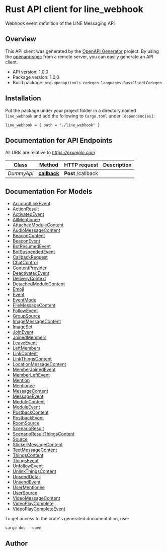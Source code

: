 # Rust API client for line_webhook

Webhook event definition of the LINE Messaging API


## Overview

This API client was generated by the [OpenAPI Generator](https://openapi-generator.tech) project.  By using the [openapi-spec](https://openapis.org) from a remote server, you can easily generate an API client.

- API version: 1.0.0
- Package version: 1.0.0
- Build package: `org.openapitools.codegen.languages.RustClientCodegen`

## Installation

Put the package under your project folder in a directory named `line_webhook` and add the following to `Cargo.toml` under `[dependencies]`:

```
line_webhook = { path = "./line_webhook" }
```

## Documentation for API Endpoints

All URIs are relative to *https://example.com*

Class | Method | HTTP request | Description
------------ | ------------- | ------------- | -------------
*DummyApi* | [**callback**](docs/DummyApi.md#callback) | **Post** /callback | 


## Documentation For Models

 - [AccountLinkEvent](docs/AccountLinkEvent.md)
 - [ActionResult](docs/ActionResult.md)
 - [ActivatedEvent](docs/ActivatedEvent.md)
 - [AllMentionee](docs/AllMentionee.md)
 - [AttachedModuleContent](docs/AttachedModuleContent.md)
 - [AudioMessageContent](docs/AudioMessageContent.md)
 - [BeaconContent](docs/BeaconContent.md)
 - [BeaconEvent](docs/BeaconEvent.md)
 - [BotResumedEvent](docs/BotResumedEvent.md)
 - [BotSuspendedEvent](docs/BotSuspendedEvent.md)
 - [CallbackRequest](docs/CallbackRequest.md)
 - [ChatControl](docs/ChatControl.md)
 - [ContentProvider](docs/ContentProvider.md)
 - [DeactivatedEvent](docs/DeactivatedEvent.md)
 - [DeliveryContext](docs/DeliveryContext.md)
 - [DetachedModuleContent](docs/DetachedModuleContent.md)
 - [Emoji](docs/Emoji.md)
 - [Event](docs/Event.md)
 - [EventMode](docs/EventMode.md)
 - [FileMessageContent](docs/FileMessageContent.md)
 - [FollowEvent](docs/FollowEvent.md)
 - [GroupSource](docs/GroupSource.md)
 - [ImageMessageContent](docs/ImageMessageContent.md)
 - [ImageSet](docs/ImageSet.md)
 - [JoinEvent](docs/JoinEvent.md)
 - [JoinedMembers](docs/JoinedMembers.md)
 - [LeaveEvent](docs/LeaveEvent.md)
 - [LeftMembers](docs/LeftMembers.md)
 - [LinkContent](docs/LinkContent.md)
 - [LinkThingsContent](docs/LinkThingsContent.md)
 - [LocationMessageContent](docs/LocationMessageContent.md)
 - [MemberJoinedEvent](docs/MemberJoinedEvent.md)
 - [MemberLeftEvent](docs/MemberLeftEvent.md)
 - [Mention](docs/Mention.md)
 - [Mentionee](docs/Mentionee.md)
 - [MessageContent](docs/MessageContent.md)
 - [MessageEvent](docs/MessageEvent.md)
 - [ModuleContent](docs/ModuleContent.md)
 - [ModuleEvent](docs/ModuleEvent.md)
 - [PostbackContent](docs/PostbackContent.md)
 - [PostbackEvent](docs/PostbackEvent.md)
 - [RoomSource](docs/RoomSource.md)
 - [ScenarioResult](docs/ScenarioResult.md)
 - [ScenarioResultThingsContent](docs/ScenarioResultThingsContent.md)
 - [Source](docs/Source.md)
 - [StickerMessageContent](docs/StickerMessageContent.md)
 - [TextMessageContent](docs/TextMessageContent.md)
 - [ThingsContent](docs/ThingsContent.md)
 - [ThingsEvent](docs/ThingsEvent.md)
 - [UnfollowEvent](docs/UnfollowEvent.md)
 - [UnlinkThingsContent](docs/UnlinkThingsContent.md)
 - [UnsendDetail](docs/UnsendDetail.md)
 - [UnsendEvent](docs/UnsendEvent.md)
 - [UserMentionee](docs/UserMentionee.md)
 - [UserSource](docs/UserSource.md)
 - [VideoMessageContent](docs/VideoMessageContent.md)
 - [VideoPlayComplete](docs/VideoPlayComplete.md)
 - [VideoPlayCompleteEvent](docs/VideoPlayCompleteEvent.md)


To get access to the crate's generated documentation, use:

```
cargo doc --open
```

## Author



